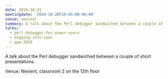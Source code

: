 ```yaml
---
date: 2010-10-21
meetingdate: '2010-10-28T18:45:00-06:00'
venue: nexient
summary: A talk about the Perl debugger sandwiched between a couple of short presentations
talks:
  - perl-debugger-for-power-users
  - digging-into-cpan
  - ppw-2010
---
```


A talk about the Perl debugger sandwiched between a couple of short presentations.


Venue: Nexient, classroom 2 on the 12th floor
